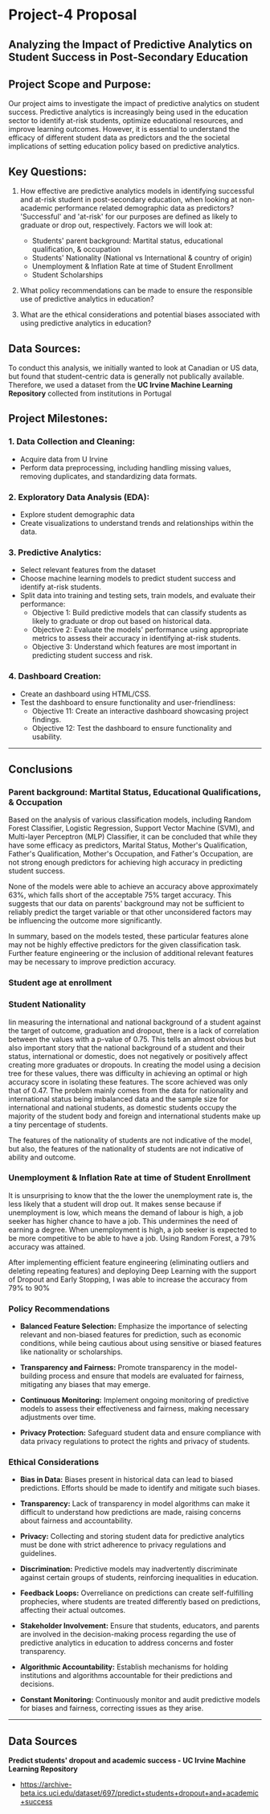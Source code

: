 # Project-4 Proposal

## Analyzing the Impact of Predictive Analytics on Student Success in Post-Secondary Education

## Project Scope and Purpose:
Our project aims to investigate the impact of predictive analytics on student success. Predictive analytics is increasingly being used in the education sector to identify at-risk students, optimize educational resources, and improve learning outcomes. However, it is essential to understand the efficacy of different student data as predictors and the the societal implications of setting education policy based on predictive analytics.

## Key Questions:
1. How effective are predictive analytics models in identifying successful and at-risk student in post-secondary education, when looking at non-academic performance related demographic data as predictors? 'Successful' and 'at-risk' for our purposes are defined as likely to graduate or drop out, respectively. Factors we will look at:
   - Students' parent background: Martital status, educational qualification, & occupation
   - Students' Nationality (National vs International & country of origin)
   - Unemployment & Inflation Rate at time of Student Enrollment
   - Student Scholarships

2. What policy recommendations can be made to ensure the responsible use of predictive analytics in education?

3. What are the ethical considerations and potential biases associated with using predictive analytics in education?

## Data Sources:
To conduct this analysis, we initially wanted to look at Canadian or US data, but found that student-centric data is generally not publically available. Therefore, we used a dataset from the **UC Irvine Machine Learning Repository** collected from institutions in Portugal

## Project Milestones:
### 1. Data Collection and Cleaning:
   - Acquire data from U Irvine
   - Perform data preprocessing, including handling missing values, removing duplicates, and standardizing data formats.
### 2. Exploratory Data Analysis (EDA):
   - Explore student demographic data
   - Create visualizations to understand trends and relationships within the data.
### 3. Predictive Analytics:
   - Select relevant features from the dataset
   - Choose machine learning models to predict student success and identify at-risk students.
   - Split data into training and testing sets, train models, and evaluate their performance:
     - Objective 1: Build predictive models that can classify students as likely to graduate or drop out based on historical data.
     - Objective 2: Evaluate the models' performance using appropriate metrics to assess their accuracy in identifying at-risk students.
     - Objective 3: Understand which features are most important in predicting student success and risk.
### 4. Dashboard Creation:
   - Create an dashboard using HTML/CSS.
   - Test the dashboard to ensure functionality and user-friendliness:
     - Objective 11: Create an interactive dashboard showcasing project findings.
     - Objective 12: Test the dashboard to ensure functionality and usability.
---

## Conclusions

### Parent background: Martital Status, Educational Qualifications, & Occupation
Based on the analysis of various classification models, including Random Forest Classifier, Logistic Regression, Support Vector Machine (SVM), and Multi-layer Perceptron (MLP) Classifier, it can be concluded that while they have some efficacy as predictors, Marital Status, Mother's Qualification, Father's Qualification, Mother's Occupation, and Father's Occupation, are not strong enough predictors for achieving high accuracy in predicting student success.

None of the models were able to achieve an accuracy above approximately 63%, which falls short of the acceptable 75% target accuracy. This suggests that our data on parents' background may not be sufficient to reliably predict the target variable or that other unconsidered factors may be influencing the outcome more significantly.

In summary, based on the models tested, these particular features alone may not be highly effective predictors for the given classification task. Further feature engineering or the inclusion of additional relevant features may be necessary to improve prediction accuracy.

### Student age at enrollment

### Student Nationality
Iin measuring the international and national background of a student against the target of outcome, graduation and dropout, there is a lack of correlation between the values with a p-value of 0.75. This tells an almost obvious but also important story that the national background of a student and their status, international or domestic, does not negatively or positively affect creating more graduates or dropouts. In creating the model using a decision tree for these values, there was difficulty in achieving an optimal or high accuracy score in isolating these features. The score achieved was only that of 0.47. The problem mainly comes from the data for nationality and international status being imbalanced data and the sample size for international and national students, as domestic students occupy the majority of the student body and foreign and international students make up a tiny percentage of students. 
   
The features of the nationality of students are not indicative of the model, but also, the features of the nationality of students are not indicative of ability and outcome.

### Unemployment & Inflation Rate at time of Student Enrollment
It is unsurprising to know that the the lower the unemployment rate is, the less likely that a student will drop out. It makes sense because if unemployment is low, which means the demand of labour is high, a job seeker has higher chance to have a job. This undermines the need of earning a degree. When unemployment is high, a job seeker is expected to be more competitive to be able to have a job. Using Random Forest, a 79% accuracy was attained.

After implementing efficient feature engineering (eliminating outliers and deleting repeating features) and deploying Deep Learning with the support of Dropout and Early Stopping, I was able to increase the accuracy from 79% to 90%

### Policy Recommendations

- **Balanced Feature Selection:** Emphasize the importance of selecting relevant and non-biased features for prediction, such as economic conditions, while being cautious about using sensitive or biased features like nationality or scholarships.

- **Transparency and Fairness:** Promote transparency in the model-building process and ensure that models are evaluated for fairness, mitigating any biases that may emerge.

- **Continuous Monitoring:** Implement ongoing monitoring of predictive models to assess their effectiveness and fairness, making necessary adjustments over time.

- **Privacy Protection:** Safeguard student data and ensure compliance with data privacy regulations to protect the rights and privacy of students.

### Ethical Considerations

- **Bias in Data:** Biases present in historical data can lead to biased predictions. Efforts should be made to identify and mitigate such biases.

- **Transparency:** Lack of transparency in model algorithms can make it difficult to understand how predictions are made, raising concerns about fairness and accountability.

- **Privacy:** Collecting and storing student data for predictive analytics must be done with strict adherence to privacy regulations and guidelines.

- **Discrimination:** Predictive models may inadvertently discriminate against certain groups of students, reinforcing inequalities in education.

- **Feedback Loops:** Overreliance on predictions can create self-fulfilling prophecies, where students are treated differently based on predictions, affecting their actual outcomes.

- **Stakeholder Involvement:** Ensure that students, educators, and parents are involved in the decision-making process regarding the use of predictive analytics in education to address concerns and foster transparency.

- **Algorithmic Accountability:** Establish mechanisms for holding institutions and algorithms accountable for their predictions and decisions.

- **Constant Monitoring:** Continuously monitor and audit predictive models for biases and fairness, correcting issues as they arise.

---
## Data Sources

**Predict students' dropout and academic success - UC Irvine Machine Learning Repository**
- https://archive-beta.ics.uci.edu/dataset/697/predict+students+dropout+and+academic+success
